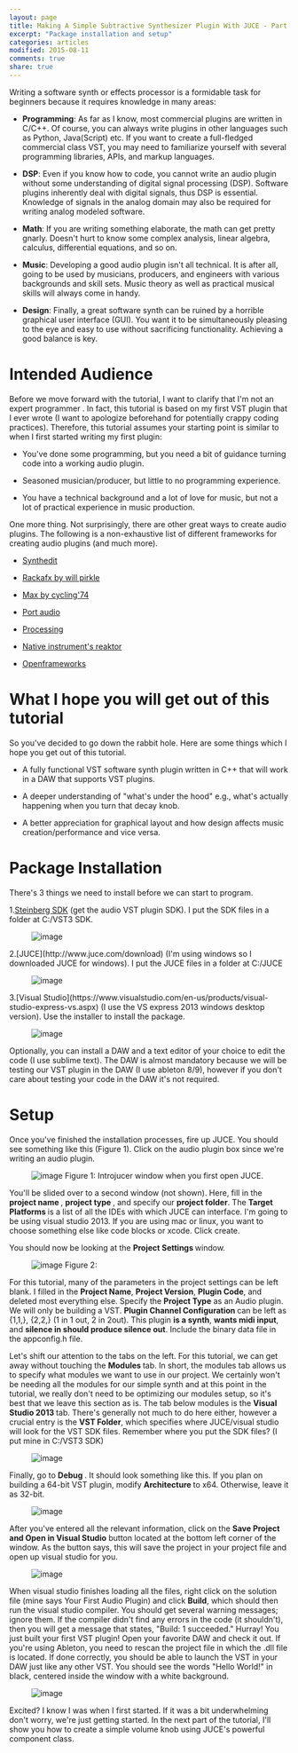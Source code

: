 ```yaml
---
layout: page
title: Making A Simple Subtractive Synthesizer Plugin With JUCE - Part 1
excerpt: "Package installation and setup"
categories: articles
modified: 2015-08-11
comments: true
share: true
---
```


Writing a software synth or effects processor is a formidable task for beginners because it requires knowledge in many areas:

* <strong>Programming</strong>: As far as I know, most commercial plugins are written in C/C++. Of course, you can always write plugins in other languages such as Python, Java(Script) etc. If you want to create a full-fledged commercial class VST, you may need to familiarize yourself with several programming libraries, APIs, and markup languages.

* <strong>DSP</strong>: Even if you know how to code, you cannot write an audio plugin without some understanding of digital signal processing (DSP). Software plugins inherently deal with digital signals, thus DSP is essential. Knowledge of signals in the analog domain may also be required for writing analog modeled software.

* <strong>Math</strong>: If you are writing something elaborate, the math can get pretty gnarly. Doesn't hurt to know some complex analysis, linear algebra, calculus, differential equations, and so on.

* <strong>Music</strong>: Developing a good audio plugin isn't all technical. It is after all, going to be used by musicians, producers, and engineers with various backgrounds and skill sets. Music theory as well as practical musical skills will always come in handy.

* <strong>Design</strong>: Finally, a great software synth can be ruined by a horrible graphical user interface (GUI). You want it to be simultaneously pleasing to the eye and easy to use without sacrificing functionality. Achieving a good balance is key.

# Intended Audience

Before we move forward with the tutorial, I want to clarify that I'm not an expert programmer . In fact, this tutorial is based on my first VST plugin that I ever wrote (I want to apologize beforehand for potentially crappy coding practices). Therefore, this tutorial assumes your starting point is similar to when I first started writing my first plugin:

* You've done some programming, but you need a bit of guidance turning code into a working audio plugin.

* Seasoned musician/producer, but little to no programming experience.

* You have a technical background and a lot of love for music, but not a lot of practical experience in music production.

One more thing. Not surprisingly, there are other great ways to create audio plugins. The following is a non-exhaustive list of different frameworks for creating audio plugins (and much more). 

* [Synthedit](http://www.synthedit.com/)

* [Rackafx by will pirkle](http://www.willpirkle.com/rackafx/) 

* [Max by cycling'74](https://cycling74.com/products/max/) 

* [Port audio](http://www.portaudio.com/)

* [Processing](https://processing.org/)

* [Native instrument's reaktor](http://www.native-instruments.com/en/products/komplete/synths/reaktor-5/)

* [Openframeworks](http://openframeworks.cc/)

# What I hope you will get out of this tutorial

So you've decided to go down the rabbit hole. Here are some things which I hope you get out of this tutorial. 

* A fully functional VST software synth plugin written in C++ that will work in a DAW that supports VST plugins.

* A deeper understanding of "what's under the hood" e.g., what's actually happening when you turn that decay knob.

* A better appreciation for graphical layout and how design affects music creation/performance and vice versa.

# Package Installation

There's 3 things we need to install before we can start to program.

1.[Steinberg SDK](http://www.steinberg.net/en/company/developers.html) (get the audio VST plugin SDK). I put the SDK files in a folder at C:/VST3 SDK. 

<figure>
  <!-- <a href="/images/vstsdk.png"> -->
  <img src = "/images/vstsdk.png" alt="image">
  </a>
</figure>
2.[JUCE](http://www.juce.com/download) (I'm using windows so I downloaded JUCE for windows). I put the JUCE files in a folder at C:/JUCE

<figure>
  <!-- <a href="/images/juce.png"> -->
  <img src = "/images/juce.png" alt="image">
  </a>
</figure>
3.[Visual Studio](https://www.visualstudio.com/en-us/products/visual-studio-express-vs.aspx) (I use the VS express 2013 windows desktop version). Use the installer to install the package.

<figure>
  <!-- <a href="/images/visualstudio.png"> -->
  <img src = "/images/visualstudio.png" alt="image">
</figure>

Optionally, you can install a DAW and a text editor of your choice to edit the code (I use sublime text). The DAW is almost mandatory because we will be testing our VST plugin in the DAW (I use ableton 8/9), however if you don't care about testing your code in the DAW it's not required.

# Setup

Once you've finished the installation processes, fire up JUCE. You should see something like this (Figure 1). Click on the audio plugin box since we're writing an audio plugin.

<figure>
  <!-- <a href="/images/visualstudio.png"> -->
  <img src = "/images/introjucer.png" alt="image">
  </a>
  <caption>
  Figure 1: Introjucer window when you first open JUCE.
  </caption>
</figure>

You'll be slided over to a second window (not shown). Here, fill in the <strong> project name </strong>, <strong> project type </strong>, and specify our <strong>project folder</strong>. The <strong>Target Platforms </strong> is a list of all the IDEs with which JUCE can interface. I'm going to be using visual studio 2013. If you are using mac or linux, you want to choose something else like code blocks or xcode. Click create. 

 You should now be looking at the <strong> Project Settings </strong> window.

<figure>
  <!-- <a href="/images/visualstudio.png"> -->
  <img src = "/images/project_settings.png" alt="image">
  </a>
  <caption>
  Figure 2: 
  </caption>
</figure>

For this tutorial, many of the parameters in the project settings can be left blank. I filled in the <strong>Project Name</strong>, <strong>Project Version</strong>, <strong>Plugin Code</strong>, and deleted most everything else. Specify the <strong> Project Type</strong> as an Audio plugin. We will only be building a VST. <strong> Plugin Channel Configuration </strong> can be left as {1,1,}, {2,2,} (1 in 1 out, 2 in 2out). This plugin <strong>is a synth</strong>, <strong>wants midi input</strong>, and <strong>silence in should produce silence out</strong>. Include the binary data file in the appconfig.h file.

Let's shift our attention to the tabs on the left. For this tutorial, we can get away without touching the <strong> Modules </strong> tab. In short, the modules tab allows us to specify what modules we want to use in our project. We certainly won't be needing all the modules for our simple synth and at this point in the tutorial, we really don't need to be optimizing our modules setup, so it's best that we leave this section as is. The tab below modules is the <strong>  Visual Studio 2013 </strong> tab. There's generally not much to do here either, however a crucial entry is the <strong> VST Folder</strong>, which specifies where JUCE/visual studio will look for the VST SDK files. Remember where you put the SDK files? (I put mine in C:/VST3 SDK)

<figure>
  <!-- <a href="/images/visualstudio.png"> -->
  <img src = "/images/visual_studio.png" alt="image">
  </a>
</figure>

Finally, go to <strong> Debug </strong>. It should look something like this. If you plan on building a 64-bit VST plugin, modify <strong> Architecture </strong> to x64. Otherwise, leave it as 32-bit.

<figure>
  <!-- <a href="/images/visualstudio.png"> -->
  <img src = "/images/debug.png" alt="image">
  </a>
</figure>

After you've entered all the relevant information, click on the <strong>Save Project and Open in Visual Studio</strong> button located at the bottom left corner of the window. As the button says, this will save the project in your project file and open up visual studio for you. 

<figure>
  <!-- <a href="/images/visualstudio.png"> -->
  <img src = "/images/visual_studio_JUCE.png" alt="image">
  </a>
</figure>

When visual studio finishes loading all the files, right click on the solution file (mine says Your First Audio Plugin) and click <strong>Build</strong>, which should then run the visual studio compiler. You should get several warning messages; ignore them. If the compiler didn't find any errors in the code (it shouldn't), then you will get a message that states, "Build: 1 succeeded." Hurray! You just built your first VST plugin! Open your favorite DAW and check it out. If you're using Ableton, you need to rescan the project file in which the .dll file is located. If done correctly, you should be able to launch the VST in your DAW just like any other VST. You should see the words "Hello World!" in black, centered inside the window with a white background.

<figure>
  <!-- <a href="/images/visualstudio.png"> -->
  <img src = "/images/first_plugin.png" alt="image">
  </a>
</figure>

Excited? I know I was when I first started. If it was a bit underwhelming don't worry, we're just getting started. In the next part of the tutorial, I'll show you how to create a simple volume knob using JUCE's powerful component class.  